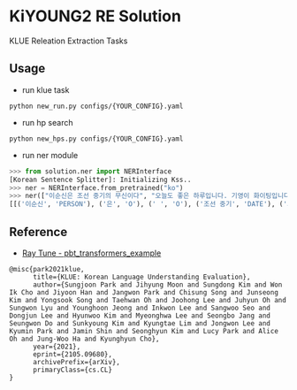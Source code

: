 # KiYOUNG2 RE Solution
KLUE Releation Extraction Tasks

## Usage

- run klue task

```
python new_run.py configs/{YOUR_CONFIG}.yaml
```

- run hp search

```
python new_hps.py configs/{YOUR_CONFIG}.yaml
```

- run ner module

```python
>>> from solution.ner import NERInterface
[Korean Sentence Splitter]: Initializing Kss..
>>> ner = NERInterface.from_pretrained("ko")
>>> ner(["이순신은 조선 중기의 무신이다", "오늘도 좋은 하루입니다. 기영이 화이팅입니다!"])
[[('이순신', 'PERSON'), ('은', 'O'), (' ', 'O'), ('조선 중기', 'DATE'), ('의', 'O'), (' ', 'O'), ('무신', 'CIVILIZATION'), ('이다', 'O')], [('오늘', 'DATE'), ('도', 'O'), (' ', 'O'), ('좋은', 'O'), (' ', 'O'), ('하루', 'DATE'), ('입니다.', 'O'), (' ', 'O'), ('기영', 'PERSON'), ('이', 'O'), (' ', 'O'), ('화이팅입니다!', 'O')]]

```


## Reference
- [Ray Tune - pbt_transformers_example](https://docs.ray.io/en/master/tune/examples/pbt_transformers.html)

```
@misc{park2021klue,
      title={KLUE: Korean Language Understanding Evaluation},
      author={Sungjoon Park and Jihyung Moon and Sungdong Kim and Won Ik Cho and Jiyoon Han and Jangwon Park and Chisung Song and Junseong Kim and Yongsook Song and Taehwan Oh and Joohong Lee and Juhyun Oh and Sungwon Lyu and Younghoon Jeong and Inkwon Lee and Sangwoo Seo and Dongjun Lee and Hyunwoo Kim and Myeonghwa Lee and Seongbo Jang and Seungwon Do and Sunkyoung Kim and Kyungtae Lim and Jongwon Lee and Kyumin Park and Jamin Shin and Seonghyun Kim and Lucy Park and Alice Oh and Jung-Woo Ha and Kyunghyun Cho},
      year={2021},
      eprint={2105.09680},
      archivePrefix={arXiv},
      primaryClass={cs.CL}
}
```
